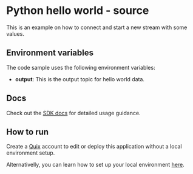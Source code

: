 # Python hello world - source
This is an example on how to connect and start a new stream with some values.

## Environment variables

The code sample uses the following environment variables:

- **output**: This is the output topic for hello world data.

## Docs

Check out the [SDK docs](https://quix.ai/docs/sdk/introduction.html) for detailed usage guidance.

## How to run
Create a [Quix](https://portal.platform.quix.ai/self-sign-up?xlink=github) account to edit or deploy this application without a local environment setup.

Alternativelly, you can learn how to set up your local environment [here](https://quix.ai/docs/sdk/python-setup.html).
